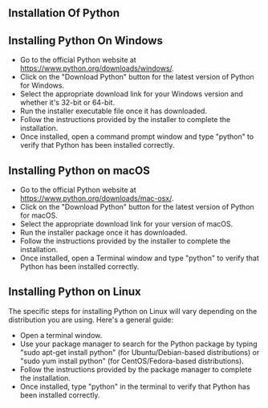 ## Installation Of Python 

## Installing Python On Windows 
* Go to the official Python website at https://www.python.org/downloads/windows/.
* Click on the "Download Python" button for the latest version of Python for Windows.
* Select the appropriate download link for your Windows version and whether it's 32-bit or 64-bit.
* Run the installer executable file once it has downloaded.
* Follow the instructions provided by the installer to complete the installation.
* Once installed, open a command prompt window and type "python" to verify that Python has been installed correctly.



## Installing Python on macOS
* Go to the official Python website at https://www.python.org/downloads/mac-osx/.
* Click on the "Download Python" button for the latest version of Python for macOS.
* Select the appropriate download link for your version of macOS.
* Run the installer package once it has downloaded.
* Follow the instructions provided by the installer to complete the installation.
* Once installed, open a Terminal window and type "python" to verify that Python has been installed correctly.


## Installing Python on Linux
The specific steps for installing Python on Linux will vary depending on the distribution you are using. Here's a general guide:

* Open a terminal window.
* Use your package manager to search for the Python package by typing "sudo apt-get install python" (for Ubuntu/Debian-based distributions) or "sudo yum install python" (for CentOS/Fedora-based distributions).
* Follow the instructions provided by the package manager to complete the installation.
* Once installed, type "python" in the terminal to verify that Python has been installed correctly.
